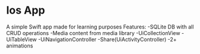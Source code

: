 # Ios App
A simple Swift app made for learning purposes
Features:
-SQLite DB with all CRUD operations
-Media content from media library
-UiCollectionView
-UiTableView
-UiNavigationController
-Share(UiActivityController)
-2+ animations
